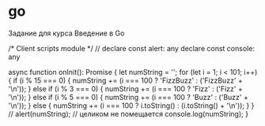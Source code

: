 # go
Задание для курса Введение в Go


/* Client scripts module */
// declare const alert: any
declare const console: any

async function onInit(): Promise<void> {
    let numString = '';
    for (let i = 1; i < 101; i++) {
        if (i % 15 === 0) {
            numString += (i === 100 ? 'FizzBuzz' : ('FizzBuzz' + '\n'));
        } else if (i % 3 === 0) {
            numString += (i === 100 ? 'Fizz' : ('Fizz' + '\n'));
        } else if (i % 5 === 0) {
            numString += (i === 100 ? 'Buzz' : ('Buzz' + '\n'));
        } else {
            numString += (i === 100 ? i.toString() : (i.toString() + '\n'));
        }
    }
    // alert(numString);          // целиком не помещается 
    console.log(numString);
}
